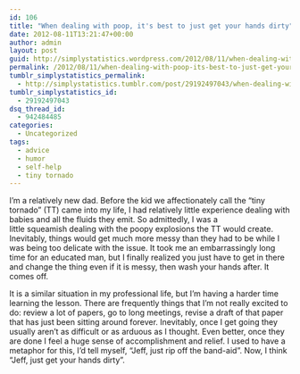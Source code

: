 ```yaml
---
id: 106
title: "When dealing with poop, it's best to just get your hands dirty"
date: 2012-08-11T13:21:47+00:00
author: admin
layout: post
guid: http://simplystatistics.wordpress.com/2012/08/11/when-dealing-with-poop-its-best-to-just-get-your
permalink: /2012/08/11/when-dealing-with-poop-its-best-to-just-get-your/
tumblr_simplystatistics_permalink:
  - http://simplystatistics.tumblr.com/post/29192497043/when-dealing-with-poop-its-best-to-just-get-your
tumblr_simplystatistics_id:
  - 29192497043
dsq_thread_id:
  - 942484485
categories:
  - Uncategorized
tags:
  - advice
  - humor
  - self-help
  - tiny tornado
---
```

I&#8217;m a relatively new dad. Before the kid we affectionately call the &#8220;tiny tornado&#8221; (TT) came into my life, I had relatively little experience dealing with babies and all the fluids they emit. So admittedly, I was a little squeamish dealing with the poopy explosions the TT would create. Inevitably, things would get much more messy than they had to be while I was being too delicate with the issue. It took me an embarrassingly long time for an educated man, but I finally realized you just have to get in there and change the thing even if it is messy, then wash your hands after. It comes off. 

It is a similar situation in my professional life, but I&#8217;m having a harder time learning the lesson. There are frequently things that I&#8217;m not really excited to do: review a lot of papers, go to long meetings, revise a draft of that paper that has just been sitting around forever. Inevitably, once I get going they usually aren&#8217;t as difficult or as arduous as I thought. Even better, once they are done I feel a huge sense of accomplishment and relief. I used to have a metaphor for this, I&#8217;d tell myself, &#8220;Jeff, just rip off the band-aid&#8221;. Now, I think &#8220;Jeff, just get your hands dirty&#8221;. 